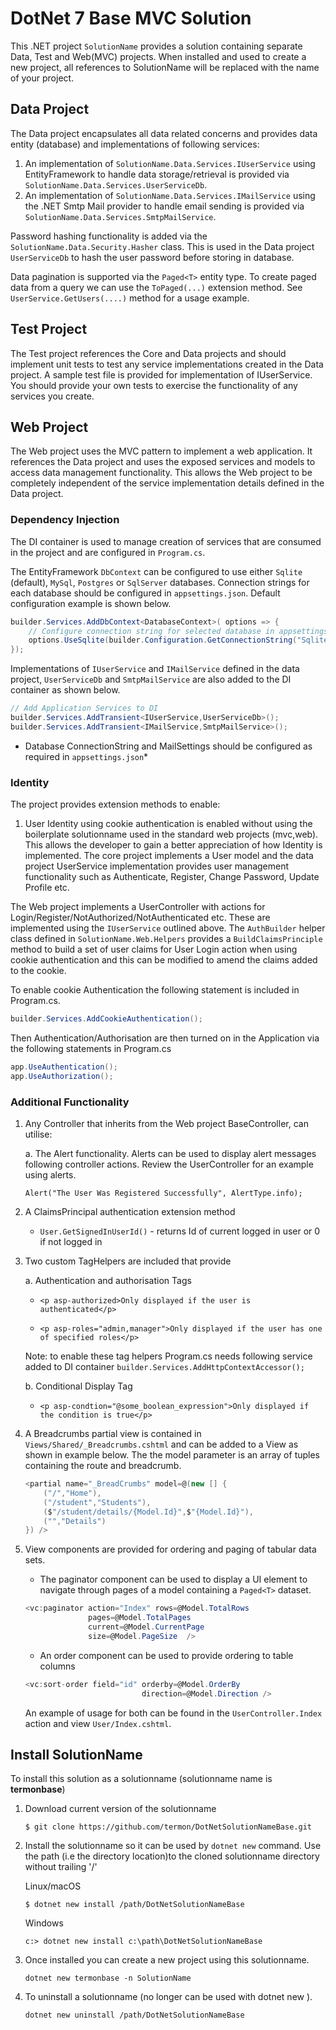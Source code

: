 # DotNet 7 Base MVC Solution

This .NET project ```SolutionName``` provides a solution containing separate Data, Test and Web(MVC) projects. When installed and used to create a new project, all references to SolutionName will be replaced with the name of your project.

## Data Project

The Data project encapsulates all data related concerns and provides data entity (database) and implementations of following services:

1. An implementation of ```SolutionName.Data.Services.IUserService``` using EntityFramework to handle data storage/retrieval is provided via ```SolutionName.Data.Services.UserServiceDb```.
2. An implementation of ```SolutionName.Data.Services.IMailService``` using the .NET Smtp Mail provider to handle email sending is provided via ```SolutionName.Data.Services.SmtpMailService```.

Password hashing functionality is added via the ```SolutionName.Data.Security.Hasher``` class. This is used in the Data project ```UserServiceDb``` to hash the user password before storing in database.

Data pagination is supported via the ```Paged<T>``` entity type. To create paged data from a query we can use the ```ToPaged(...)``` extension method. See ```UserService.GetUsers(....)``` method for a usage example. 

## Test Project

The Test project references the Core and Data projects and should implement unit tests to test any service implementations created in the Data project. A sample test file is provided for implementation of IUserService. You should provide your own tests to exercise the functionality of any services you create.

## Web Project

The Web project uses the MVC pattern to implement a web application. It references the Data project and uses the exposed services and models to access data management functionality. This allows the Web project to be completely independent of the service implementation details defined in the Data project.

### Dependency Injection

The DI container is used to manage creation of services that are consumed in the project and are configured in ```Program.cs```.

The EntityFramework ```DbContext``` can be configured to use either ```Sqlite``` (default), ```MySql```, ```Postgres``` or ```SqlServer``` databases. Connection strings for each database should be configured in ```appsettings.json```. Default configuration example is shown below.

```c#
builder.Services.AddDbContext<DatabaseContext>( options => {
    // Configure connection string for selected database in appsettings.json
    options.UseSqlite(builder.Configuration.GetConnectionString("Sqlite"));   
});
```

Implementations of ```IUserService``` and ```IMailService``` defined in the data project, ```UserServiceDb``` and ```SmtpMailService``` are also added to the DI container as shown below.

```c#
// Add Application Services to DI   
builder.Services.AddTransient<IUserService,UserServiceDb>();
builder.Services.AddTransient<IMailService,SmtpMailService>();
```

* Database ConnectionString and MailSettings should be configured as required in ```appsettings.json```*

### Identity

The project provides extension methods to enable:

1. User Identity using cookie authentication is enabled without using the boilerplate solutionname used in the standard web projects (mvc,web). This allows the developer to gain a better appreciation of how Identity is implemented. The core project implements a User model and the data project UserService implementation provides user management functionality such as Authenticate, Register, Change Password, Update Profile etc.

The Web project implements a UserController with actions for Login/Register/NotAuthorized/NotAuthenticated etc. These are implemented using the ```IUserService``` outlined above. The ```AuthBuilder``` helper class defined in ```SolutionName.Web.Helpers``` provides a ```BuildClaimsPrinciple``` method to build a set of user claims for User Login action when using cookie authentication and this can be modified to amend the claims added to the cookie.

To enable cookie Authentication the following statement is included in Program.cs.

```c#
builder.Services.AddCookieAuthentication();
```

Then Authentication/Authorisation are then turned on in the Application via the following statements in Program.cs

```c#
app.UseAuthentication();
app.UseAuthorization();
```

### Additional Functionality

1. Any Controller that inherits from the Web project BaseController, can utilise:

    a. The Alert functionality. Alerts can be used to display alert messages following controller actions. Review the UserController for an example using alerts.

    ```Alert("The User Was Registered Successfully", AlertType.info);```

2. A ClaimsPrincipal authentication extension method
    * ```User.GetSignedInUserId()``` - returns Id of current logged in user or 0 if not logged in

3. Two custom TagHelpers are included that provide

    a. Authentication and authorisation Tags

    * ```<p asp-authorized>Only displayed if the user is authenticated</p>```

    * ```<p asp-roles="admin,manager">Only displayed if the user has one of specified roles</p>```

    Note: to enable these tag helpers Program.cs needs following service added to DI container
    ```builder.Services.AddHttpContextAccessor();```

    b. Conditional Display Tag

    * ```<p asp-condtion="@some_boolean_expression">Only displayed if the condition is true</p>```

4. A Breadcrumbs partial view is contained in ```Views/Shared/_Breadcrumbs.cshtml``` and can be added to a View as shown in example below. The the model parameter is an array of tuples containing the route and breadcrumb.

    ```c#
    <partial name="_BreadCrumbs" model=@(new [] {
        ("/","Home"),
        ("/student","Students"),
        ($"/student/details/{Model.Id}",$"{Model.Id}"),
        ("","Details")
    }) />
    ```

5. View components are provided for ordering and paging of tabular data sets.  
 
	* The paginator component can be used to display a UI element to navigate through pages of a model containing a ```Paged<T>``` dataset.

	```c#
	<vc:paginator action="Index" rows=@Model.TotalRows 
                  pages=@Model.TotalPages 
                  current=@Model.CurrentPage 
                  size=@Model.PageSize  />
    ```

 
    * An order component can be used to provide ordering to table columns

    ```c#
    <vc:sort-order field="id" orderby=@Model.OrderBy 
                              direction=@Model.Direction />
    ``` 

    An example of usage for both can be found in the ```UserController.Index``` action and view ```User/Index.cshtml```.

## Install SolutionName

To install this solution as a solutionname (solutionname name is **termonbase**)

1. Download current version of the solutionname

    ```$ git clone https://github.com/termon/DotNetSolutionNameBase.git```

2. Install the solutionname so it can be used by ```dotnet new``` command. Use the path (i.e the directory location)to the cloned solutionname directory without trailing '/'

    Linux/macOS

    ```$ dotnet new install /path/DotNetSolutionNameBase```

    Windows

    ```c:> dotnet new install c:\path\DotNetSolutionNameBase```

3. Once installed you can create a new project using this solutionname.

    ```dotnet new termonbase -n SolutionName```

4. To uninstall a solutionname (no longer can be used with dotnet new ).

    ```dotnet new uninstall /path/DotNetSolutionNameBase```
